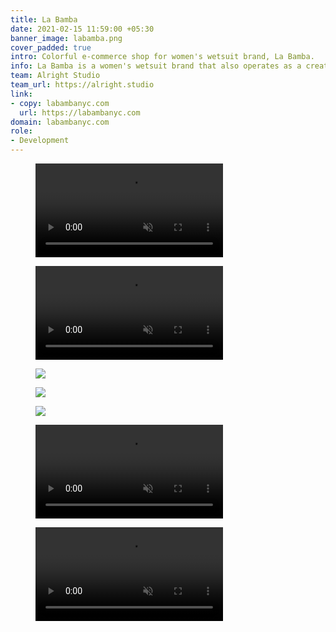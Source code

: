```yaml
---
title: La Bamba
date: 2021-02-15 11:59:00 +05:30
banner_image: labamba.png
cover_padded: true
intro: Colorful e-commerce shop for women's wetsuit brand, La Bamba.
info: La Bamba is a women's wetsuit brand that also operates as a creative strategy consultancy, trying to bring more disversity to surf culture. I helped translate the design visions into a custom Shopify theme, including a blog where they share their goings-on.
team: Alright Studio
team_url: https://alright.studio
link:
- copy: labambanyc.com
  url: https://labambanyc.com
domain: labambanyc.com
role:
- Development
---
```


<figure class="full padded">
  <video autoplay="" loop="" muted="" playsinline="">
    <source src="{{ site.baseurl }}/assets/img/work/labamba/desktop_home.webm" type="video/webm">	
    <source src="{{ site.baseurl }}/assets/img/work/labamba/desktop_home.mp4" type="video/mp4">	
  </video>
</figure>

<figure class="full padded">
  <video autoplay="" loop="" muted="" playsinline="">
    <source src="{{ site.baseurl }}/assets/img/work/labamba/labamba_shop.webm" type="video/webm">	
    <source src="{{ site.baseurl }}/assets/img/work/labamba/labamba_shop.mp4" type="video/mp4">	
  </video>
</figure>

<figure class="padded">
  <img 
    src="{{ site.baseurl }}/assets/img/work/labamba/desktop_blog.png"
  >
</figure>
<figure class="padded">
  <img 
    src="{{ site.baseurl }}/assets/img/work/labamba/desktop_article.png"
  >
</figure>

<figure class="full">
  <img 
    src="{{ site.baseurl }}/assets/img/work/labamba/labamba_mobile.png"
    srcset="{{ site.baseurl }}/assets/img/work/labamba/labamba_mobile@2x.png 2x"
  >
</figure>

<figure>
  <video autoplay="" loop="" muted="" playsinline="">
    <source src="{{ site.baseurl }}/assets/img/work/labamba/labamba_mobile.webm" type="video/webm">	
    <source src="{{ site.baseurl }}/assets/img/work/labamba/labamba_mobile.mp4" type="video/mp4">	
  </video>
</figure>
<figure>
  <video autoplay="" loop="" muted="" playsinline="">
    <source src="{{ site.baseurl }}/assets/img/work/labamba/labamba_mobile_shop.webm" type="video/webm">	
    <source src="{{ site.baseurl }}/assets/img/work/labamba/labamba_mobile_shop.mp4" type="video/mp4">	
  </video>
</figure>